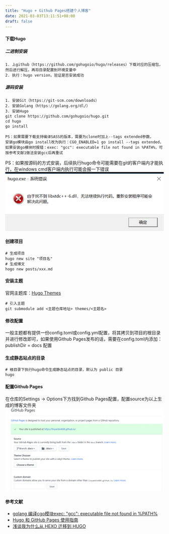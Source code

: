 ```yaml
---
title: "Hugo + Github Pages搭建个人博客"
date: 2021-03-03T13:11:51+08:00
draft: false
---
```

#### 下载Hugo
##### 二进制安装
```
1. 上github（https://github.com/gohugoio/hugo/releases）下载对应的压缩包，然后进行解压，再将目录配置到环境变量中
2. 执行：hugo version，验证是否安装成功
```
##### 源码安装
```
1. 安装Git（https://git-scm.com/downloads）
2. 安装Golang（https://golang.org/dl/）
3. 安装Hugo
git clone https://github.com/gohugoio/hugo.git
cd hugo
go install

PS：如果需要下载支持编译SASS的版本，需要为clone时加上--tags extended参数，
安装go模块由go install改为执行：CGO_ENABLED=1 go install --tags extended，
如果安装go模块时报错：exec: "gcc": executable file not found in %PATH%，可按参考文献1做法安装gcc后再重试

```
PS：如果按源码的方式安装，后续执行hugo命令可能需要在git的客户端内才能执行，在windows cmd客户端内执行可能会报一下错误
![Windows窗口执行错误](/images/hugo_start-hugo_exe_error.png)
#### 创建项目
```
# 生成项目
hugo new site "项目名"
# 生成博文
hogo new posts/xxx.md
```
#### 安装主题

官网主题库：[Hugo Themes](https://themes.gohugo.io/)
```
# 引入主题
git submodule add <主题仓库地址> themes/<主题名>
```
#### 修改配置
一般主题都有提供一份config.toml或config.yml配置，将其拷贝到项目的根目录并进行修改即可，如果使用Github Pages发布的话，需要在config.toml内添加：publishDir = docs 配置
#### 生成静态站点的目录
```
# 根目录下执行hugo命令生成静态站点的目录，默认为 public 目录
hugo
```
#### 配置Github Pages
在仓库的Settings -> Options下方找到Github Pages配置，配置source为以上生成的博客文件夹
![GitHub Pages配置](/images/hugo_start-github_pages_config.png)
#### 参考文献
- [golang 编译cgo模块exec: "gcc": executable file not found in %PATH%](https://www.jianshu.com/p/c38483c30fb7)
- [Hugo 和 GitHub Pages 使用指南](https://jsonbruce.com/posts/userguide/)
- [浅谈我为什么从 HEXO 迁移到 HUGO](https://sspai.com/post/59904)
